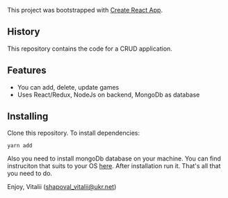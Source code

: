 This project was bootstrapped with [Create React App](https://github.com/facebookincubator/create-react-app).

## History

This repository contains the code for a CRUD application.

## Features

* You can add, delete, update games
* Uses React/Redux, NodeJs on backend, MongoDb as database

## Installing

Clone this repository. To install dependencies:

```
yarn add
```

Also you need to install mongoDb database on your machine. You can find instruciton that suits to your OS [here](https://docs.mongodb.com/manual/installation/). After installation run it. That's all that you need to do.

Enjoy,
Vitalii (shapoval_vitalii@ukr.net)